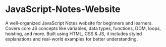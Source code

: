 # JavaScript-Notes-Website
A well-organized JavaScript Notes website for beginners and learners. Covers core JS concepts like variables, data types, functions, DOM, loops, hoisting, and more. Built using HTML, CSS &amp; JS, it includes styled explanations and real-world examples for better understanding.
